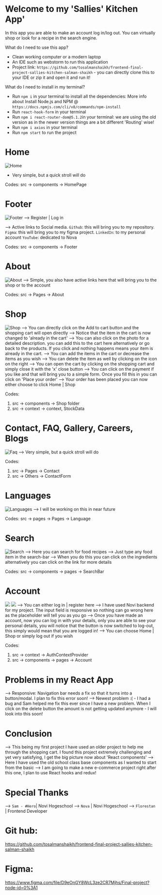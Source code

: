 # Welcome to my 'Sallies' Kitchen App' 
In this app you are able to make an account log in/log out. You can virtually shop or look for a recipe in the search engine.

What do I need to use this app?
- Clean working computer or a modern laptop 
- An IDE such as webstorm to run this application
- Project link: `https://github.com/tosalmanshaikh/frontend-final-project-sallies-kitchen-salman-shaikh` - you can directly clone this to your IDE or zip it and open it and run it!

What do I need to install in my terminal?
- Run `npm i` in your terminal to install all the dependencies: More info about Install Node.js and NPM @ `https://docs.npmjs.com/cli/v8/commands/npm-install`
- Run `react-hook-form` in your terminal
- Run `npm i react-router-dom@5.1.2`in your terminal: we are using the old version as in the newer version things are a bit different 'Routing' wise!
- Run `npm i axios` in your terminal
- Run `npm start` to run the project

# Home
![Home](src/images/ReadMeImages/Home.jpg)
- Very simple, but a quick stroll will do

Codes: src -> components -> HomePage

# Footer
![Footer](src/images/ReadMeImages/Footer.jpg)
--> Register | Log in

--> Active links to Social media.
`Github`: this will bring you to my repository.
`Figma`: this will bring you to my figma project.
`LinkedIn`: to my personal account
`YouTube`: dedicated to Nova

Codes: src -> components -> Footer

# About
![About](src/images/ReadMeImages/About.jpg)
--> Simple, you also have active links here that will bring you to the shop or to the account

Codes: src -> Pages -> About

# Shop
![Shop](src/images/ReadMeImages/Shop.jpg)
--> You can directly click on the Add to cart button and the shopping cart will open directly
--> Notice that the item in the cart is now changed to 'already in the cart'
--> You can also click on the photo for a detailed description. you can add this to the cart here alternatively or go back to the products. If you click and nothing happens means your item is already in the cart.
--> You can add the items in the cart or decrease the items as you wish
--> You can delete the item as well by clicking on the icon on the right
--> You can open the cart by clicking on the shopping cart and simply close it with the 'x' close button
--> You can click on the payment if you like and that will bring you to a simple form. Once you fill this in you can click on 'Place your order'
--> Your order has been placed you can now either choose to click Home | Shop

Codes: 
1. src -> components -> Shop folder
2. src -> context -> context, StockData

# Contact, FAQ, Gallery, Careers, Blogs
![Faq](src/images/ReadMeImages/Faq.jpg)
--> Very simple, but a quick stroll will do

Codes: 
1. src -> Pages -> Contact
2. src -> Others -> ContactForm


# Languages
![Languages](src/images/ReadMeImages/Languages.jpg)
--> I will be working on this in near future

Codes: src -> pages -> Pages -> Language

# Search
![Search](src/images/ReadMeImages/Search.jpg)
--> Here you can search for food recipes
--> Just type any food item in the search-bar
--> When you do this you can click on the ingredients alternatively you can click on the link for more details

Codes: src -> components -> pages -> SearchBar


# Account
![](src/images/ReadMeImages/LogIn.jpg)
![](src/images/ReadMeImages/Register.jpg)
--> You can either log in | register here
--> I have used Novi backend for my project. The input field is responsive so nothing can go wrong here as the placeholder will tell you as you go 
--> Once you have made an account, now you can log in with your details, only you are able to see your personal details, you will notice that the button is now switched to log-out, this simply would mean that you are logged in!
--> You can choose Home | Shop or simply log out if you wish

Codes: 
1. src -> context -> AuthContextProvider
2. src -> components -> pages -> Account


# Problems in my React App
--> Responsive: Navigation bar needs a fix so that it turns into a button/modal. I plan to fix this error soon!
--> Newest problem :( - I had a bug and Sam helped me fix this ever since I have a new problem. When I click on the delete button the amount is not getting updated anymore - I will look into this soon! 


# Conclusion
--> This being my first project I have used an older project to help me through the shopping cart. I found this project extremely challenging and yet very satisfying, I get the big picture now about 'React components'
--> Here I have used the old school class base components as I wanted to start from the basic
--> I am going to make a new e-commerce project right after this one, I plan to use React hooks and redux!


# Special Thanks 
--> `Sam - #Hero`| Novi Hogeschool 
--> `Nova` | Novi Hogeschool 
--> `Florestan` | Frontend Developer 


# Git hub:  
https://github.com/tosalmanshaikh/frontend-final-project-sallies-kitchen-salman-shaikh


# Figma:
https://www.figma.com/file/D9eOnGY8WcL3ze2CR7Mjhs/Final-project?node-id=0%3A1

